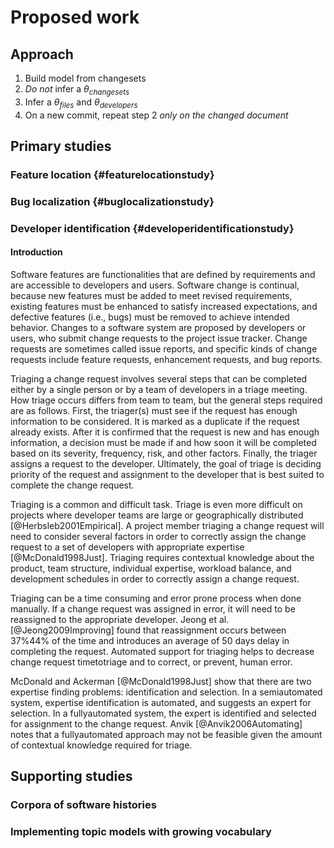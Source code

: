 # Proposed work

Approach
--------

1. Build model from changesets
2. *Do not* infer a $\theta_{changesets}$
3. Infer a $\theta_{files}$ and $\theta_{developers}$
4. On a new commit, repeat step 2 *only on the changed document*

Primary studies
---------------

### Feature location {#featurelocationstudy}


### Bug localization {#buglocalizationstudy}


### Developer identification {#developeridentificationstudy}


#### Introduction

Software features are functionalities that
are defined by requirements and
are accessible to developers and users.
Software change is continual, because
new features must be added to meet revised requirements,
existing features must be enhanced to satisfy increased expectations, and
defective features (i.e., bugs) must be removed to achieve intended behavior.
Changes to a software system are proposed by developers or users,
who submit change requests to the project issue tracker.
Change requests are sometimes called issue reports, and
specific kinds of change requests include
feature requests, enhancement requests, and bug reports.

Triaging a change request involves several steps that can be completed
either by a single person or by a team of developers in a triage meeting.
How triage occurs differs from team to team, but the general steps
required are as follows. First, the triager(s) must see if the request has
enough information to be considered. It is marked as a duplicate if the
request already exists. After it is confirmed that the request is new
and has enough information, a decision must be made if and how soon it
will be completed based on its severity, frequency, risk, and other
factors. Finally, the triager assigns a request to the developer.
Ultimately, the goal of triage is deciding priority of the request and
assignment to the developer that is best suited to complete the change
request.

Triaging is a common and difficult task. Triage is even more difficult
on projects where developer teams are large or geographically
distributed [@Herbsleb2001Empirical]. A project member triaging
a change request will need to consider several factors in order to
correctly assign the change request to a set of developers with
appropriate expertise [@McDonald1998Just]. Triaging requires
contextual knowledge about the product, team structure, individual
expertise, workload balance, and development schedules in order to
correctly assign a change request.

Triaging can be a time consuming and error prone process when done
manually. If a change request was assigned in error, it will need to be
reassigned to the appropriate developer. Jeong et
al. [@Jeong2009Improving] found that reassignment occurs between
37\%44\% of the time and introduces an average of 50 days delay in
completing the request. Automated support for triaging helps to decrease
change request timetotriage and to correct, or prevent, human error.

McDonald and Ackerman [@McDonald1998Just] show that there are two
expertise finding problems: identification and selection. In
a semiautomated system, expertise identification is automated, and
suggests an expert for selection. In a fullyautomated system, the
expert is identified and selected for assignment to the change request.
Anvik [@Anvik2006Automating] notes that a fullyautomated approach
may not be feasible given the amount of contextual knowledge required
for triage.

Supporting studies
------------------

### Corpora of software histories


### Implementing topic models with growing vocabulary


